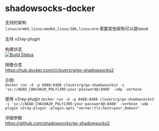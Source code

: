 # shadowsocks-docker

支持的架构  
`linux/arm64,linux/amd64,linux/386,linux/arm` 需要其他架构可以提issue

支持 v2ray-plugin

构建状态   
[![Build Status](https://drone.jeongen.com/api/badges/cloverzrg/shadowsocks-docker/status.svg)](https://drone.jeongen.com/cloverzrg/shadowsocks-docker)

镜像仓库  
https://hub.docker.com/r/cloverzrg/go-shadowsocks2

示例:  
`docker run -d -p 8488:8488 cloverzrg/go-shadowsocks2 -s 'ss://AEAD_CHACHA20_POLY1305:your-password@:8488' -udp -verbose`

使用 v2ray-plugin
`docker run -d -p 8488:8488 cloverzrg/go-shadowsocks2 -s 'ss://AEAD_CHACHA20_POLY1305:your-password@:8488' -verbose -udp -plugin v2ray-plugin -plugin-opts "server;tls;host=your_domain"`

详细参数  
https://github.com/shadowsocks/go-shadowsocks2
